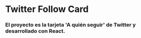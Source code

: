 # Twitter Follow Card

### El proyecto es la tarjeta 'A quién seguir' de Twitter y desarrollado con React.
